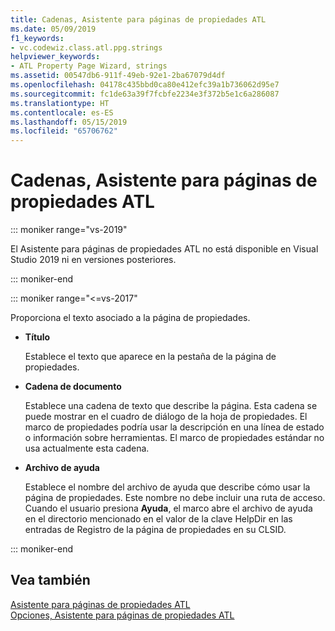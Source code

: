 ```yaml
---
title: Cadenas, Asistente para páginas de propiedades ATL
ms.date: 05/09/2019
f1_keywords:
- vc.codewiz.class.atl.ppg.strings
helpviewer_keywords:
- ATL Property Page Wizard, strings
ms.assetid: 00547db6-911f-49eb-92e1-2ba67079d4df
ms.openlocfilehash: 04178c435bbd0ca80e412efc39a1b736062d95e7
ms.sourcegitcommit: fc1de63a39f7fcbfe2234e3f372b5e1c6a286087
ms.translationtype: HT
ms.contentlocale: es-ES
ms.lasthandoff: 05/15/2019
ms.locfileid: "65706762"
---
```

# <a name="strings-atl-property-page-wizard"></a>Cadenas, Asistente para páginas de propiedades ATL

::: moniker range="vs-2019"

El Asistente para páginas de propiedades ATL no está disponible en Visual Studio 2019 ni en versiones posteriores.

::: moniker-end

::: moniker range="<=vs-2017"

Proporciona el texto asociado a la página de propiedades.

- **Título**

   Establece el texto que aparece en la pestaña de la página de propiedades.

- **Cadena de documento**

   Establece una cadena de texto que describe la página. Esta cadena se puede mostrar en el cuadro de diálogo de la hoja de propiedades. El marco de propiedades podría usar la descripción en una línea de estado o información sobre herramientas. El marco de propiedades estándar no usa actualmente esta cadena.

- **Archivo de ayuda**

   Establece el nombre del archivo de ayuda que describe cómo usar la página de propiedades. Este nombre no debe incluir una ruta de acceso. Cuando el usuario presiona **Ayuda**, el marco abre el archivo de ayuda en el directorio mencionado en el valor de la clave HelpDir en las entradas de Registro de la página de propiedades en su CLSID.

::: moniker-end

## <a name="see-also"></a>Vea también

[Asistente para páginas de propiedades ATL](../../atl/reference/atl-property-page-wizard.md)<br/>
[Opciones, Asistente para páginas de propiedades ATL](../../atl/reference/options-atl-property-page-wizard.md)
